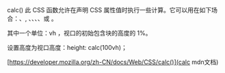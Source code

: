 calc() 此 CSS 函数允许在声明 CSS 属性值时执行一些计算。它可以用在如下场合：<length>、<frequency>, <angle>、<time>、<percentage>、<number>、或 <integer>。

<length>其中一个单位：vh ，视口的初始包含块的高度的 1%。

设置高度为视口高度：height: calc(100vh)；

[https://developer.mozilla.org/zh-CN/docs/Web/CSS/calc()](calc mdn文档)
